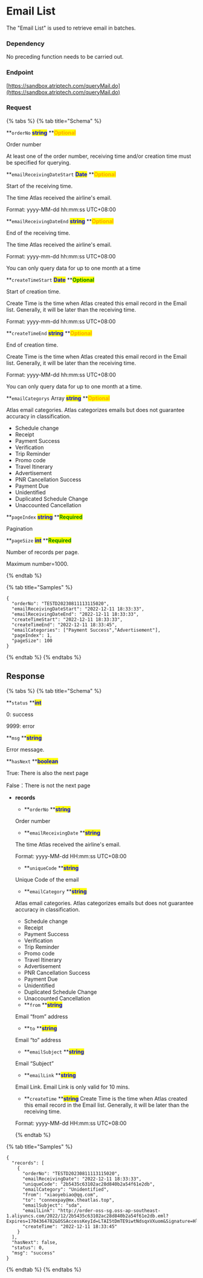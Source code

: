 # Email List

The "Email List" is used to retrieve email in batches.

### Dependency

No preceding function needs to be carried out.

### Endpoint
[https://sandbox.atriptech.com/queryMail.do](https://sandbox.atriptech.com/queryMail.do)

### Request

{% tabs %}
{% tab title="Schema" %}


**`orderNo`  **<mark style="color:blue;">**string**</mark>**  **<mark style="color:orange;">**Optional**</mark>

Order number

At least one of the order number, receiving time and/or creation time must be specified for querying.

**`emailReceivingDateStart`  **<mark style="color:blue;">**Date**</mark>**  **<mark style="color:orange;">**Optional**</mark>

Start of the receiving time.

The time Atlas received the airline's email.

Format: yyyy-MM-dd hh:mm:ss UTC+08:00


**`emailReceivingDateEnd`  **<mark style="color:blue;">**string**</mark>**  **<mark style="color:orange;">**Optional**</mark>

End of the receiving time.

The time Atlas received the airline's email.

Format: yyyy-mm-dd hh:mm:ss UTC+08:00

You can only query data for up to one month at a time

**`createTimeStart`  **<mark style="color:blue;">**Date**</mark>**  **<mark style="color:green;">**Optional**</mark>

Start of creation time.

Create Time is the time when Atlas created this email record in the Email list. Generally, it will be later than the receiving time.

Format: yyyy-mm-dd hh:mm:ss UTC+08:00

**`createTimeEnd`  **<mark style="color:blue;">**string**</mark>**  **<mark style="color:orange;">**Optional**</mark>

End of creation time.

Create Time is the time when Atlas created this email record in the Email list. Generally, it will be later than the receiving time.

Format: yyyy-MM-dd hh:mm:ss UTC+08:00

You can only query data for up to one month at a time.

**`emailCategorys` Array **<mark style="color:blue;">**string**</mark>**  **<mark style="color:orange;">**Optional**</mark>

Atlas email categories. Atlas categorizes emails but does not guarantee accuracy in classification.
- Schedule change
- Receipt
- Payment Success
- Verification
- Trip Reminder
- Promo code
- Travel Itinerary
- Advertisement
- PNR Cancellation Success
- Payment Due
- Unidentified
- Duplicated Schedule Change
- Unaccounted Cancellation

**`pageIndex`  **<mark style="color:blue;">**string**</mark>**  **<mark style="color:green;">**Required**</mark>

Pagination

**`pageSize`  **<mark style="color:blue;">**int**</mark>**  **<mark style="color:green;">**Required**</mark>

Number of records per page.

Maximum number=1000.

{% endtab %}


{% tab title="Samples" %}
```
{
  "orderNo": "TESTD20230811113115020",
  "emailReceivingDateStart": "2022-12-11 18:33:33",
  "emailReceivingDateEnd": "2022-12-11 18:33:33",
  "createTimeStart": "2022-12-11 18:33:33",
  "createTimeEnd": "2022-12-11 18:33:45",
  "emailCategories": ["Payment Success","Advertisement"],
  "pageIndex": 1,
  "pageSize": 100
}
```

{% endtab %}
{% endtabs %}

## Response

{% tabs %}
{% tab title="Schema" %}

**`status`  **<mark style="color:blue;">**int**</mark>

0: success

9999: error 

**`msg`  **<mark style="color:blue;">**string**</mark>

Error message.

**`hasNext`  **<mark style="color:blue;">**boolean**</mark>

True: There is also the next page

False：There is not the next page

* **records**
  *   **`orderNo` **<mark style="color:blue;">**string**</mark>

  Order number

  *   **`emailReceivingDate` **<mark style="color:blue;">**string**</mark>

  The time Atlas received the airline's email.

  Format: yyyy-MM-dd HH:mm:ss UTC+08:00

  *   **`uniqueCode` **<mark style="color:blue;">**string**</mark>

  Unique Code of the email

  *   **`emailCategory` **<mark style="color:blue;">**string**</mark>

  Atlas email categories. Atlas categorizes emails but does not guarantee accuracy in classification.
  - Schedule change
  - Receipt
  - Payment Success
  - Verification
  - Trip Reminder
  - Promo code
  - Travel Itinerary
  - Advertisement
  - PNR Cancellation Success
  - Payment Due
  - Unidentified
  - Duplicated Schedule Change
  - Unaccounted Cancellation

  *   **`from` **<mark style="color:blue;">**string**</mark>

  Email “from” address

  *   **`to` **<mark style="color:blue;">**string**</mark>

  Email “to” address

  *   **`emailSubject` **<mark style="color:blue;">**string**</mark>
  
  Email “Subject”

  *   **`emailLink` **<mark style="color:blue;">**string**</mark>
  
  Email Link. Email Link is only valid for 10 mins.

  *   **`createTime` **<mark style="color:blue;">**string**</mark>
  Create Time is the time when Atlas created this email record in the Email list. Generally, it will be later than the receiving time.

  Format: yyyy-MM-dd HH:mm:ss UTC+08:00


  {% endtab %}


{% tab title="Samples" %}
```
{
  "records": [
    {
      "orderNo": "TESTD20230811113115020",
      "emailReceivingDate": "2022-12-11 18:33:33",
      "uniqueCode": "2b5435c63102ac28d840b2a54f61e2db",
      "emailCategory": "Unidentified",
      "from": "xiaoyebiao@qq.com",
      "to": "connexpay@mx.theatlas.top",
      "emailSubject": "sda",
      "emailLink": "http://order-oss-sg.oss-ap-southeast-1.aliyuncs.com/2022/12/2b5435c63102ac28d840b2a54f61e2db.eml?Expires=1704364782&OSSAccessKeyId=LTAI5tDmTE9iwtNdsqxVXuom&Signature=Hl6vBTM8lv%2Fan%2FFnCVQmQnwaXnk%3D",
      "createTime": "2022-12-11 18:33:45"
    }
  ],
  "hasNext": false,
  "status": 0,
  "msg": "success"
}
```

{% endtab %}
{% endtabs %}



  








